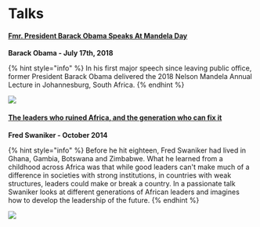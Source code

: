 # Talks

#### [Fmr. President Barack Obama Speaks At Mandela Day](http://www.youtube.com/watch?v=XkHjrKDrhjg)
**Barack Obama - July 17th, 2018**

{% hint style="info" %}
In his first major speech since leaving public office, former President Barack Obama delivered the 2018 Nelson Mandela Annual Lecture in Johannesburg, South Africa.
{% endhint %}

[![](http://img.youtube.com/vi/XkHjrKDrhjg/0.jpg)](http://www.youtube.com/watch?v=XkHjrKDrhjg)


#### [The leaders who ruined Africa, and the generation who can fix it](http://www.youtube.com/watch?v=kcEIsbO0ivA)
**Fred Swaniker - October 2014**

{% hint style="info" %}
Before he hit eighteen, Fred Swaniker had lived in Ghana, Gambia, Botswana and Zimbabwe. What he learned from a childhood across Africa was that while good leaders can't make much of a difference in societies with strong institutions, in countries with weak structures, leaders could make or break a country. In a passionate talk Swaniker looks at different generations of African leaders and imagines how to develop the leadership of the future.
{% endhint %}

[![](http://img.youtube.com/vi/kcEIsbO0ivA/0.jpg)](http://www.youtube.com/watch?v=kcEIsbO0ivA)
